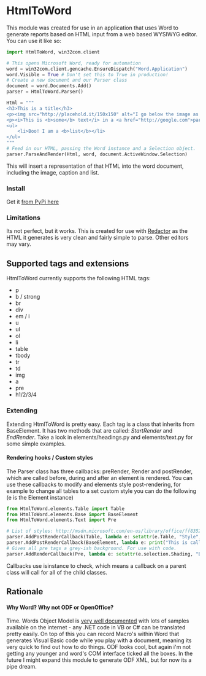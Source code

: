 HtmlToWord
===
This module was created for use in an application that uses Word to generate reports based on HTML input from a web based WYSIWYG editor. You can use it like so:

```python
import HtmlToWord, win32com.client

# This opens Microsoft Word, ready for automation
word = win32com.client.gencache.EnsureDispatch("Word.Application")
word.Visible = True # Don't set this to True in production!
# Create a new document and our Parser class
document = word.Documents.Add()
parser = HtmlToWord.Parser()

Html = """
<h3>This is a title</h3>
<p><img src="http://placehold.it/150x150" alt="I go below the image as a caption"></p>
<p><i>This is <b>some</b> text</i> in a <a href="http://google.com">paragraph</a></p>
<ul>
    <li>Boo! I am a <b>list</b></li>
</ul>
"""
# Feed in our HTML, passing the Word instance and a Selection object. 
parser.ParseAndRender(Html, word, document.ActiveWindow.Selection)
```

This will insert a representation of that HTML into the word document, including the image, caption and list.


### Install
Get it [from PyPi here](https://pypi.python.org/pypi/HtmlToWord)

### Limitations
Its not perfect, but it works. This is created for use with [Redactor](http://imperavi.com/redactor/) as the HTML it generates is very clean and fairly simple to parse. Other editors may vary.

## Supported tags and extensions

HtmlToWord currently supports the following HTML tags:
 * p
 * b / strong
 * br
 * div
 * em / i
 * u
 * ul
 * ol
 * li
 * table
 * tbody
 * tr
 * td
 * img
 * a
 * pre
 * h1/2/3/4

### Extending
Extending HtmlToWord is pretty easy. Each tag is a class that inherits from BaseElement. It has two methods that are called: *StartRender* and *EndRender*. Take a look in elements/headings.py and elements/text.py for some simple examples.

#### Rendering hooks / Custom styles
The Parser class has three callbacks: preRender, Render and postRender, which are called before, during and after an element is rendered.
You can use these callbacks to modify and elements style post-rendering, for example to change all tables to a set custom style you can do the following (e is the Element instance)

```python
from HtmlToWord.elements.Table import Table
from HtmlToWord.elements.Base import BaseElement
from HtmlToWord.elements.Text import Pre

# List of styles: http://msdn.microsoft.com/en-us/library/office/ff835210(v=office.14).aspx
parser.AddPostRenderCallback(Table, lambda e: setattr(e.Table, "Style", constants.wdSomeTableStyleHere))
parser.AddPostRenderCallback(BaseElement, lambda e: print("This is called for every element"))
# Gives all pre tags a grey-ish background. For use with code.
parser.AddRenderCallback(Pre, lambda e: setattr(e.selection.Shading, "BackgroundPatternColor", -603923969))
```

Callbacks use isinstance to check, which means a callback on a parent class will call for all of the child classes.

## Rationale
#### Why Word? Why not ODF or OpenOffice?
Time. Words Object Model is [very well documented](http://msdn.microsoft.com/en-us/library/ff837519) with lots of samples available on the internet - any .NET code in VB or C# can be translated pretty easily. On top of this you can record Macro's within Word that generates Visual Basic code while you play with a document, meaning its very quick to find out how to do things. ODF looks cool, but again i'm not getting any younger and word's COM interface ticked all the boxes. In the future I might expand this module to generate ODF XML, but for now its a pipe dream.
